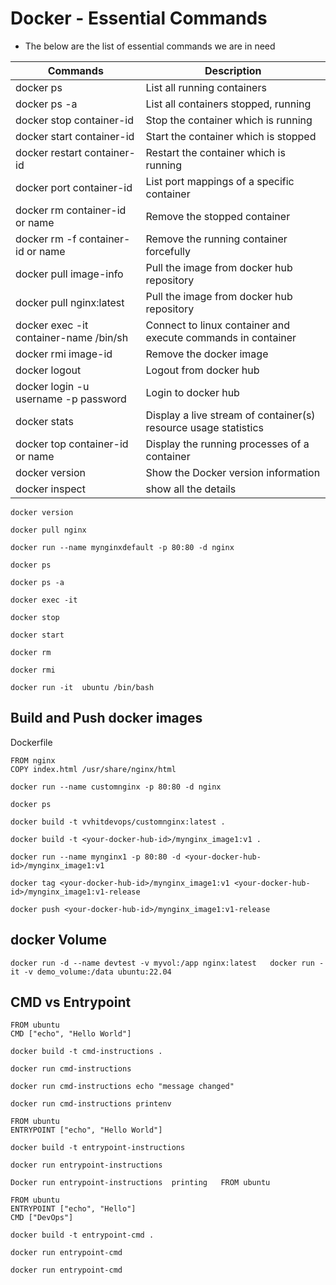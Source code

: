 # Docker - Essential Commands
- The below are the list of essential commands we are in need 

|     Commands                 |    Description                                  |
| ------------------------------- | --------------------------------------------- |
| docker ps | List all running containers |
| docker ps -a | List all containers stopped, running |
| docker stop container-id | Stop the container which is running |
| docker start container-id | Start the container which is stopped |
| docker restart container-id | Restart the container which is running |
| docker port container-id | List port mappings of a specific container |
| docker rm container-id or name | Remove the stopped container |
| docker rm -f container-id or name| Remove the running container forcefully |
| docker pull image-info | Pull the image from docker hub repository |
| docker pull nginx:latest | Pull the image from docker hub repository |
| docker exec -it container-name /bin/sh | Connect to linux container and execute commands in container |
| docker rmi image-id | Remove the docker image |
| docker logout | Logout from docker hub |
| docker login -u username -p password | Login to docker hub |
| docker stats | Display a live stream of container(s) resource usage statistics |
| docker top container-id or name | Display the running processes of a container |
| docker version | Show the Docker version information |
| docker inspect | show all the details |

```
docker version
```
```
docker pull nginx
```
```
docker run --name mynginxdefault -p 80:80 -d nginx
```
```
docker ps
```
```
docker ps -a
```
```
docker exec -it
```
```
docker stop 
```
```
docker start 
```
```
docker rm 
```
```
docker rmi 
```
```
docker run -it  ubuntu /bin/bash 
```
## Build and Push docker images

Dockerfile
```
FROM nginx
COPY index.html /usr/share/nginx/html
```

```
docker run --name customnginx -p 80:80 -d nginx
```
```
docker ps 
```
```
docker build -t vvhitdevops/customnginx:latest .
```
```
docker build -t <your-docker-hub-id>/mynginx_image1:v1 .
```
```
docker run --name mynginx1 -p 80:80 -d <your-docker-hub-id>/mynginx_image1:v1
```

```
docker tag <your-docker-hub-id>/mynginx_image1:v1 <your-docker-hub-id>/mynginx_image1:v1-release
```
```
docker push <your-docker-hub-id>/mynginx_image1:v1-release
```

## docker Volume

```
docker run -d --name devtest -v myvol:/app nginx:latest   docker run -it -v demo_volume:/data ubuntu:22.04
```

## CMD vs Entrypoint

```
FROM ubuntu
CMD ["echo", "Hello World"]
```

```
docker build -t cmd-instructions .
```

```
docker run cmd-instructions
```
```
docker run cmd-instructions echo "message changed"
```

```
docker run cmd-instructions printenv
```

```
FROM ubuntu
ENTRYPOINT ["echo", "Hello World"]
```
```
docker build -t entrypoint-instructions
```
```
docker run entrypoint-instructions
```
```
Docker run entrypoint-instructions  printing   FROM ubuntu
```

```
FROM ubuntu
ENTRYPOINT ["echo", "Hello"]
CMD ["DevOps"]
```
```
docker build -t entrypoint-cmd .
```
```
docker run entrypoint-cmd
```

```
docker run entrypoint-cmd
```
